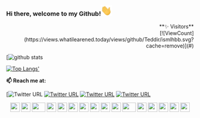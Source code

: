 ### Hi there, welcome to my Github!<img src="https://github.com/ABSphreak/ABSphreak/blob/master/gifs/Hi.gif" width="30px">
<div align="right">
  **✨ Visitors**<br>
[![ViewCount](https://views.whatilearened.today/views/github/Teddir/ismlhbb.svg?cache=remove)](#)

</div>
<div>

  [![github stats](https://github-readme-stats.vercel.app/api?username=Teddir&show_icons=true)

  [![Top Langs'](https://github-readme-stats.vercel.app/api/top-langs/?username=Teddir&layout=compact)](https://github.com/Teddir) 

</div>  

<div>

  **📫 Reach me at:**<br>

[![Twitter URL](https://img.shields.io/twitter/url?label=email&logo=gmail&style=social&url=https://mail.google.com/mail/u/0/#inbox)
[![Twitter URL](https://img.shields.io/twitter/url?label=Twitter&logo=Twitter&style=social&url=https%3A%2F%2Ftwitter.com%2Fismlhbb)](https://twitter.com/teddiaja_)
[![Twitter URL](https://img.shields.io/twitter/url?label=Instagram&logo=Instagram&style=social&url=https%3A%2F%2Finstagram.com%2Fismlhbb)](https://www.instagram.com/ted_dir/?hl=id)
[![Twitter URL](https://img.shields.io/twitter/url?label=Telegram&logo=telegram&style=social&url=https%3A%2F%2Ft.me%2Fismlhbb)](https://t.me/Teddi)

</div>


<div align="center">
    <img src="https://cultofthepartyparrot.com/parrots/hd/githubparrot.gif" width="25" height="25"/>
    <img src="https://cultofthepartyparrot.com/flags/hd/indiaparrot.gif" width="25" height="25"/>
    <img src="https://cultofthepartyparrot.com/parrots/asyncparrot.gif" width="36" height="25"/>
    <img src="https://cultofthepartyparrot.com/parrots/exceptionallyfastparrot.gif" width="25" height="25"/>
    <img src="https://cultofthepartyparrot.com/parrots/hd/60fpsparrot.gif" width="25" height="25"/>
    <img src="https://cultofthepartyparrot.com/parrots/hd/jumpingparrot.gif" width="25" height="25"/>
    <img src="https://cultofthepartyparrot.com/parrots/hd/opensourceparrot.gif" width="25" height="25"/>
    <img src="https://cultofthepartyparrot.com/parrots/hd/dealwithitnowparrot.gif" width="25" height="25"/>
    <img src="https://cultofthepartyparrot.com/parrots/hd/hypnoparrotlight.gif" width="25" height="25"/>
    <img src="https://cultofthepartyparrot.com/parrots/databaseparrot.gif" width="25" height="25"/>
    <img src="https://cultofthepartyparrot.com/parrots/fixparrot.gif" width="36" height="25"/>
    <img src="https://cultofthepartyparrot.com/parrots/hd/laptop_parrot.gif" width="25" height="25"/>
    <img src="https://cultofthepartyparrot.com/parrots/hd/footballparrot.gif" width="25" height="25"/>
    <img src="https://cultofthepartyparrot.com/parrots/hd/illuminatiparrot.gif" width="25" height="25"/>
    <img src="https://cultofthepartyparrot.com/parrots/hd/hypnoparrotdark.gif" width="25" height="25"/>
    <img src="https://cultofthepartyparrot.com/parrots/hd/mustacheparrot.gif" width="25" height="25"/>
</div>
